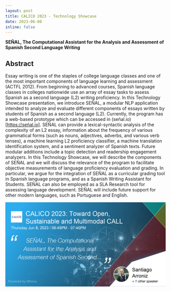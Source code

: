 ```yaml
---
layout: post
title: CALICO 2023 - Technology Showcase
date: 2023-06-08
inline: false
---
```


**SEÑAL, The Computational Assistant for the Analysis and Assessment of Spanish Second Language Writing**

## Abstract
Essay writing is one of the staples of college language classes and one of the most important components of language learning and assessment (ACTFL 2012). From beginning to advanced courses, Spanish language classes in colleges nationwide use an array of essay tasks to assess Spanish as a second language (L2) writing proficiency. In this Technology Showcase presentation, we introduce SEÑAL, a modular NLP application intended to analyze and evaluate different components of essays written by students of Spanish as a second language (L2). Currently, the program has a web-based prototype which can be accessed in (señal.io)[https://señal.io]. SEÑAL can provide a lexical-syntactic analysis of the complexity of an L2 essay, information about the frequency of various grammatical forms (such as nouns, adjectives, adverbs, and various verb tenses), a machine learning L2 proficiency classifier, a machine translation identification system, and a sentiment analyzer of Spanish texts. Future modular additions include a topic detection and readership engagement analyzers. In this Technology Showcase, we will describe the components of SEÑAL and we will discuss the relevance of the program to facilitate objective measurements of language proficiency evaluation and grading. In particular, we argue for the integration of SEÑAL as a curricular grading tool in Spanish language programs, and as a Spanish Writing Assistant for Students. SEÑAL can also be employed as a SLA Research tool for assessing language development. SEÑAL will include future support for other modern languages, such as Portuguese and English. 
 
<img src="/assets/img/CALICO_2023.jpeg"/>